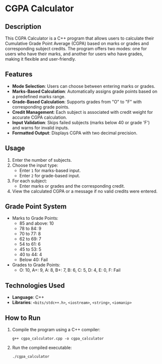 # CGPA Calculator

## Description

This CGPA Calculator is a C++ program that allows users to calculate their Cumulative Grade Point Average (CGPA) based on marks or grades and corresponding subject credits. The program offers two modes: one for users who have their marks, and another for users who have grades, making it flexible and user-friendly.

## Features

- **Mode Selection**: Users can choose between entering marks or grades.
- **Marks-Based Calculation**: Automatically assigns grade points based on a predefined marks range.
- **Grade-Based Calculation**: Supports grades from "O" to "F" with corresponding grade points.
- **Credit Management**: Each subject is associated with credit weight for accurate CGPA calculation.
- **Input Validation**: Skips failed subjects (marks below 40 or grade 'F') and warns for invalid inputs.
- **Formatted Output**: Displays CGPA with two decimal precision.

## Usage

1. Enter the number of subjects.
2. Choose the input type:
   - Enter `1` for marks-based input.
   - Enter `2` for grade-based input.
3. For each subject:
   - Enter marks or grades and the corresponding credit.
4. View the calculated CGPA or a message if no valid credits were entered.

## Grade Point System

- Marks to Grade Points:
  - 85 and above: 10
  - 78 to 84: 9
  - 70 to 77: 8
  - 62 to 69: 7
  - 54 to 61: 6
  - 45 to 53: 5
  - 40 to 44: 4
  - Below 40: Fail
- Grades to Grade Points:
  - O: 10, A+: 9, A: 8, B+: 7, B: 6, C: 5, D: 4, E: 0, F: Fail

## Technologies Used

- **Language**: C++
- **Libraries**: `<bits/stdc++.h>`, `<iostream>`, `<string>`, `<iomanip>`

## How to Run

1. Compile the program using a C++ compiler:
   ```
   g++ cgpa_calculator.cpp -o cgpa_calculator
   ```
2. Run the compiled executable:
   ```
   ./cgpa_calculator
   ```

